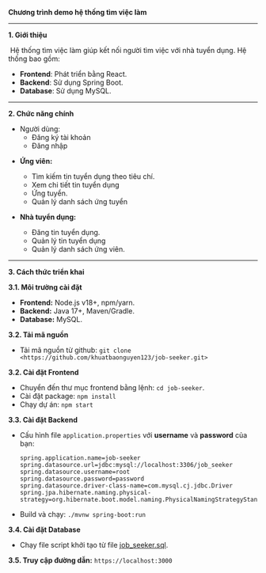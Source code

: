 **Chương trình demo hệ thống tìm việc làm**

---

**1. Giới thiệu**

 Hệ thống tìm việc làm giúp kết nối người tìm việc với nhà tuyển dụng. Hệ thống bao gồm:

- **Frontend**: Phát triển bằng React.
- **Backend**: Sử dụng Spring Boot.
- **Database**: Sử dụng  MySQL.

---

**2. Chức năng chính**

- Người dùng:
  - Đăng ký tài khoản
  - Đăng nhập

* **Ứng viên:**

  - Tìm kiếm tin tuyển dụng theo tiêu chí.
  - Xem chi tiết tin tuyển dụng
  - Ứng tuyển.
  - Quản lý danh sách ứng tuyển

* **Nhà tuyển dụng:**

  - Đăng tin tuyển dụng.
  - Quản lý tin tuyển dụng
  - Quản lý danh sách ứng viên.

---

**3. Cách thức triển khai**

**3.1. Môi trường cài đặt**

- **Frontend:** Node.js v18+, npm/yarn.
- **Backend:** Java 17+, Maven/Gradle.
- **Database:** MySQL.

**3.2. Tải mã nguồn**
- Tải mã nguồn từ github: `git clone <https://github.com/khuatbaonguyen123/job-seeker.git>`

**3.2. Cài đặt Frontend**
- Chuyển đến thư mục frontend bằng lệnh: `cd job-seeker`.
- Cài đặt package: `npm install`
- Chạy dự án: `npm start`

**3.3. Cài đặt Backend**
- Cấu hình file `application.properties` với **username** và **password** của bạn:
  ```properties
  spring.application.name=job-seeker
  spring.datasource.url=jdbc:mysql://localhost:3306/job_seeker
  spring.datasource.username=root
  spring.datasource.password=password
  spring.datasource.driver-class-name=com.mysql.cj.jdbc.Driver
  spring.jpa.hibernate.naming.physical-strategy=org.hibernate.boot.model.naming.PhysicalNamingStrategyStandardImpl
  ```
- Build và chạy: `./mvnw spring-boot:run`

**3.4. Cài đặt Database**
- Chạy file script khởi tạo từ file [job_seeker.sql](https://github.com/khuatbaonguyen123/job-seeker/blob/main/job_seeker.sql).

**3.5. Truy cập đường dẫn:** `https://localhost:3000`

